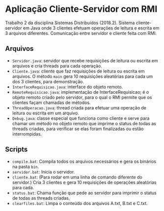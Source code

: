 # Aplicação Cliente-Servidor com RMI
Trabalho 2 da disciplina Sistemas Distribuídos (2018.2). Sistema cliente-servidor em Java onde 3 clientes efetuam operações de leitura e escrita em 3 arquivos diferentes. Comunicação entre servidor e cliente feita com RMI.

## Arquivos
* `Servidor.java`: servidor que recebe requisições de leitura ou escrita em arquivos e cria threads para cada operação.
* `Cliente.java`: cliente que faz requisições de leitura ou escrita em arquivos. O método `main` gera 10 requisições aleatórias para cada um dos 3 clientes, para demonstração.
* `InterfaceRequisicao.java`: interface do objeto remoto.
* `RemoteRequisicao.java`: implementação de InterfaceRequisicao; é o objeto remoto criado pelo servidor, para o qual o RMI permite que os clientes façam chamadas de métodos.
* `ThreadOperacao.java`: thread criada para efetuar uma operação de leitura ou escrita em um arquivo.
* `Debug.java`: classe especial que funciona como cliente e serve para chamar um método no objeto remoto que imprime o status de todas as threads criadas, para verificar se elas foram finalizadas ou estão interrompidas.


## Scripts
* `compile.bat`: Compila todos os arquivos necessários e gera os binários na pasta `bin`.
* `servidor.bat`: Inicia o servidor.
* `cliente.bat`: (Para rodar em uma linha de comando diferente do servidor.) Cria 3 clientes e gera 10 requisições de operações aleatórias para cada.
* `status.bat`: Chama função que pede ao servidor para imprimir o status de todas as threads criadas.
* `clearfiles.bat`: Limpa o conteúdo dos arquivos A.txt, B.txt e C.txt.
